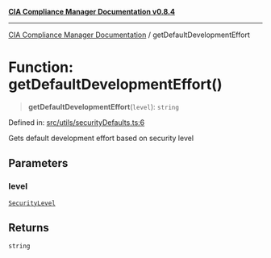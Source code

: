 [**CIA Compliance Manager Documentation v0.8.4**](../README.md)

***

[CIA Compliance Manager Documentation](../globals.md) / getDefaultDevelopmentEffort

# Function: getDefaultDevelopmentEffort()

> **getDefaultDevelopmentEffort**(`level`): `string`

Defined in: [src/utils/securityDefaults.ts:6](https://github.com/Hack23/cia-compliance-manager/blob/a6d8d6a2cab2160940b9a047208c12088d7e02cf/src/utils/securityDefaults.ts#L6)

Gets default development effort based on security level

## Parameters

### level

[`SecurityLevel`](../type-aliases/SecurityLevel.md)

## Returns

`string`

